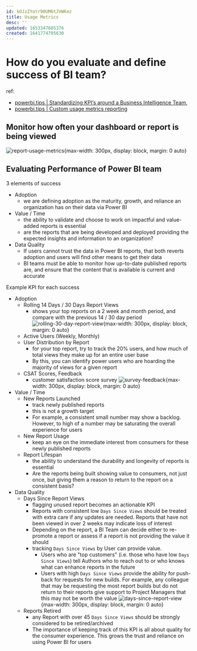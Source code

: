 ```yaml
---
id: kOJzZYotr90UM6tJVWKez
title: Usage Metrics
desc: ''
updated: 1653347605376
created: 1641774705630
---
```

# How do you evaluate and define success of BI team?

ref: 
- [powerbi.tips | Standardizing KPI’s around a Business Intelligence Team](https://powerbi.tips/2021/05/standardizing-kpis-around-a-business-intelligence-team/), 
- [powerbi.tips | Custom usage metrics reporting](https://powerbi.tips/2017/11/custom-usage-metrics-reporting/)

## Monitor how often your dashboard or report is being viewed

![report-usage-metrics](https://powerbi.tips/wp-content/uploads/2017/11/Final-Report.png){max-width: 300px, display: block, margin: 0 auto}

## Evaluating Performance of Power BI team

3 elements of success
- Adoption
    -  we are defining adoption as the maturity, growth, and reliance an organization has on their data via Power BI
- Value / Time
    - the ability to validate and choose to work on impactful and value-added reports is essential
    - are the reports that are being developed and deployed providing the expected insights and information to an organization?
- Data Quality
    - If users cannot trust the data in Power BI reports, that both reverts adoption and users will find other means to get their data
    - BI teams must be able to monitor how up-to-date published reports are, and ensure that the content that is available is current and accurate

Example KPI for each success
- Adoption
  - Rolling 14 Days / 30 Days Report Views
    - shows your top reports on a 2 week and month period, and compare with the previous 14 / 30 day period
    ![rolling-30-day-report-view](https://powerbi.tips/wp-content/uploads/2021/05/image-4.png){max-width: 300px, display: block, margin: 0 auto}
  - Active Users (Weekly, Monthly)
  - User Distribution by Report
    - for your top report, try to track the 20% users, and how much of total views they make up for an entire user base
    - By this, you can identify power users who are hoarding the majority of views for a given report
  - CSAT Scores, Feedback
    - customer satisfaction score survey
    ![survey-feedback](https://powerbi.tips/wp-content/uploads/2021/05/image-1.png){max-width: 300px, display: block, margin: 0 auto}
- Value / Time
  - New Reports Launched
    - track newly published reports
    - this is not a growth target
    - For example, a consistent small number may show a backlog. However, to high of a number may be saturating the overall experience for users
  - New Report Usage
    - keep an eye on the immediate interest from consumers for these newly published reports
  - Report Lifespan
    - the ability to understand the durability and longevity of reports is essential
    -  Are the reports being built showing value to consumers, not just once, but giving them a reason to return to the report on a consistent basis?
- Data Quality
  - Days Since Report Views
    - flagging unused report becomes an actionable KPI
    - Reports with consistent low `Days Since Views` should be treated with extra care if any updates are needed. Reports that have not been viewed in over 2 weeks may indicate loss of interest
    - Depending on the report, a BI Team can decide either to re-promote a report or assess if a report is not providing the value it should
    - tracking `Days Since Views` by User can provide value. 
      - Users who are "top customers" (i.e. those who have low `Days Since Views`) tell Authors who to reach out to or who knows what can enhance reports in the future
      - Users with high `Days Since Views` provide the ability for push-back for requests for new builds. For example, any colleague that may be requesting the most report builds but do not return to their reports give support to Project Managers that this may not be worth the value
    ![days-since-report-view](https://powerbi.tips/wp-content/uploads/2021/05/image-2.png){max-width: 300px, display: block, margin: 0 auto}
  - Reports Retired
    - any Report with over 45 `Days Since Views` should be strongly considered to be retired/archived   
    - The importance of keeping track of this KPI is all about quality for the consumer experience. This grows the trust and reliance on using Power BI for users